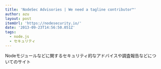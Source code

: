 ```yaml
---
title: 'NodeSec Advisories | We need a tagline contributor™'
author: azu
layout: post
itemUrl: 'https://nodesecurity.io/'
date: '2013-09-23T14:56:50.051Z'
tags:
  - node.js
  - セキュリティ
---
```

Nodeモジュールなどに関するセキュリティ的なアドバイスや調査報告などについてのサイト
